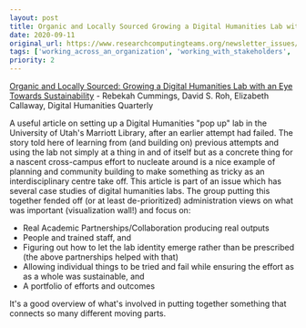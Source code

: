 ```yaml
---
layout: post
title: Organic and Locally Sourced Growing a Digital Humanities Lab with an Eye Towards Sustainability - Rebekah Cummings, David S. Roh, Elizabeth Callaway, Digital Humanities Quarterly
date: 2020-09-11
original_url: https://www.researchcomputingteams.org/newsletter_issues/0041
tags: ['working_across_an_organization', 'working_with_stakeholders', 'working_with_decision_makers', 'digital_humanities']
priority: 2
---
```


<!-- markdownlint-disable MD033 -->
<!-- markdownlint-disable MD041 -->
<!-- markdownlint-disable MD049 -->

[Organic and Locally Sourced: Growing a Digital Humanities Lab with an Eye Towards Sustainability](http://www.digitalhumanities.org/dhq/vol/14/3/000470/000470.html) - Rebekah Cummings, David S. Roh, Elizabeth Callaway, Digital Humanities Quarterly

A useful article on setting up a Digital Humanities "pop up" lab in the University of Utah's Marriott Library, after an earlier attempt had failed. The story told here of learning from (and building on) previous attempts and using the lab not simply at a thing in and of itself but as a concrete thing for a nascent cross-campus effort to nucleate around is a nice example of planning and community building to make something as tricky as an interdisciplinary centre take off. This article is part of an issue which has several case studies of digital humanities labs.
The group putting this together fended off (or at least de-prioritized) administration views on what was important (visualization wall!) and focus on:

- Real Academic Partnerships/Collaboration producing real outputs
- People and trained staff, and
- Figuring out how to let the lab identity emerge rather than be prescribed (the above partnerships helped with that)
- Allowing individual things to be tried and fail while ensuring the effort as as a whole was sustainable, and
- A portfolio of efforts and outcomes

It's a good overview of what's involved in putting together something that connects so many different moving parts.